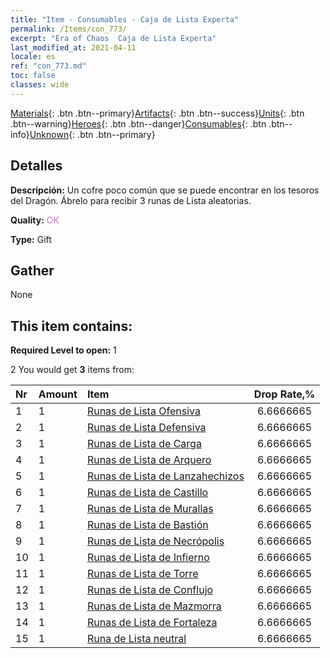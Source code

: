 ```yaml
---
title: "Item - Consumables - Caja de Lista Experta"
permalink: /Items/con_773/
excerpt: "Era of Chaos  Caja de Lista Experta"
last_modified_at: 2021-04-11
locale: es
ref: "con_773.md"
toc: false
classes: wide
---
```

 [Materials](/es/Items/){: .btn .btn--primary}[Artifacts](/es/Items/Artifacts/){: .btn .btn--success}[Units](/es/Items/Units/){: .btn .btn--warning}[Heroes](/es/Items/Heroes/){: .btn .btn--danger}[Consumables](/es/Items/Consumables/){: .btn .btn--info}[Unknown](/es/Items/Unknown/){: .btn .btn--primary}

## Detalles
 **Descripción:** Un cofre poco común que se puede encontrar en los tesoros del Dragón. Ábrelo para recibir 3 runas de Lista aleatorias.

 **Quality:** <span style="color: #DA70D6">OK</span>

 **Type:** Gift

## Gather

  None

## This item contains:

 **Required Level to open:** 1

 2 You would get **3** items  from:

  | Nr | Amount |     Item    | Drop Rate,% |
  |:---|:-------|:------------|:---------:|
  | 1 | 1 | [Runas de Lista Ofensiva](/es/Items/con_734/) | 6.6666665 | 
  | 2 | 1 | [Runas de Lista Defensiva](/es/Items/con_739/) | 6.6666665 | 
  | 3 | 1 | [Runas de Lista de Carga](/es/Items/con_741/) | 6.6666665 | 
  | 4 | 1 | [Runas de Lista de Arquero](/es/Items/con_742/) | 6.6666665 | 
  | 5 | 1 | [Runas de Lista de Lanzahechizos](/es/Items/con_746/) | 6.6666665 | 
  | 6 | 1 | [Runas de Lista de Castillo](/es/Items/con_752/) | 6.6666665 | 
  | 7 | 1 | [Runas de Lista de Murallas](/es/Items/con_753/) | 6.6666665 | 
  | 8 | 1 | [Runas de Lista de Bastión](/es/Items/con_754/) | 6.6666665 | 
  | 9 | 1 | [Runas de Lista de Necrópolis](/es/Items/con_755/) | 6.6666665 | 
  | 10 | 1 | [Runas de Lista de Infierno](/es/Items/con_777/) | 6.6666665 | 
  | 11 | 1 | [Runas de Lista de Torre](/es/Items/con_785/) | 6.6666665 | 
  | 12 | 1 | [Runas de Lista de Conflujo](/es/Items/con_791/) | 6.6666665 | 
  | 13 | 1 | [Runas de Lista de Mazmorra](/es/Items/con_792/) | 6.6666665 | 
  | 14 | 1 | [Runas de Lista de Fortaleza](/es/Items/con_818/) | 6.6666665 | 
  | 15 | 1 | [Runa de Lista neutral](/es/Items/con_869/) | 6.6666665 | 
